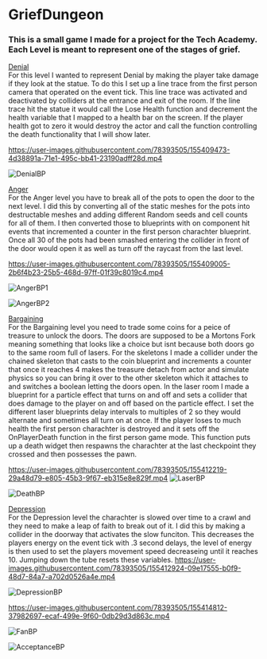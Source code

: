 # GriefDungeon
### This is a small game I made for a project for the Tech Academy. Each Level is meant to represent one of the stages of grief.

<ins>Denial</ins><br>
For this level I wanted to represent Denial by making the player take damage if they look at the statue. To do this I set up a line trace from the first person camera that operated on the event tick. This line trace was activated and deactivated by colliders at the entrance and exit of the room. If the line trace hit the statue it would call the Lose Health function and decrement the health variable that I mapped to a health bar on the screen. If the player health got to zero it would destroy the actor and call the function controlling the death functionality that I will show later.






https://user-images.githubusercontent.com/78393505/155409473-4d38891a-71e1-495c-bb41-23190adff28d.mp4



![DenialBP](https://user-images.githubusercontent.com/78393505/155419426-3bae5e34-88f3-43fa-ad85-dc2e578f763b.png)

<ins>Anger</ins><br>
For the Anger level you have to break all of the pots to open the door to the next level. I did this by converting all of the static meshes for the pots into destructable meshes and adding different Random seeds and cell counts for all of them. I then converted those to blueprints with on component hit events that incremented a counter in the first person charachter blueprint. Once all 30 of the pots had been smashed entering the collider in front of the door would open it as well as turn off the raycast from the last level.


https://user-images.githubusercontent.com/78393505/155409005-2b6f4b23-25b5-468d-97ff-01f39c8019c4.mp4

![AngerBP1](https://user-images.githubusercontent.com/78393505/155421803-3bbb3f70-4e4b-45d8-9abe-8fc54b1aabd0.png)




![AngerBP2](https://user-images.githubusercontent.com/78393505/155421814-d0906783-50c0-4e2c-be57-babbbf778150.png)


<ins>Bargaining</ins><br>
For the Bargaining level you need to trade some coins for a peice of treasure to unlock the doors. The doors are supposed to be a Mortons Fork meaning something that looks like a choice but isnt because both doors go to the same room full of lasers. For the skeletons I made a collider under the chained skeleton that casts to the coin blueprint and increments a counter that once it reaches 4 makes the treasure detach from actor and simulate physics so you can bring it over to the other skeleton which it attaches to and switches a boolean letting the doors open. In the laser room I made a blueprint for a particle effect that turns on and off and sets a collider that does damage to the player on and off based on the particle effect. I set the different laser blueprints delay intervals to multiples of 2 so they would alternate and sometimes all turn on at once. If the player loses to much health the first person charachter is destroyed and it sets off the OnPlayerDeath function in the first person game mode. This function puts up a death widget then respawns the charachter at the last checkpoint they crossed and then possesses the pawn.


https://user-images.githubusercontent.com/78393505/155412219-29a48d79-e805-45b3-9f67-eb315e8e829f.mp4
![LaserBP](https://user-images.githubusercontent.com/78393505/155426221-907ab49c-cfaa-4a3d-a2c6-2ed0fe9c4e05.png)



![DeathBP](https://user-images.githubusercontent.com/78393505/155426230-242cc8bb-5e1b-4e65-bbed-b7d71789703d.png)

<ins>Depression</ins><br>
For the Depression level the charachter is slowed over time to a crawl and they need to make a leap of faith to break out of it. I did this by making a collider in the doorway that activates the slow funciton. This decreases the players energy on the event tick with .3 second delays, the level of energy is then used to set the players movement speed decreaseing until it reaches 10. Jumping down the tube resets these variables.
https://user-images.githubusercontent.com/78393505/155412924-09e17555-b0f9-48d7-84a7-a702d0526a4e.mp4

![DepressionBP](https://user-images.githubusercontent.com/78393505/155427667-395eee21-5d3b-458b-872a-20df3dcc257b.png)


https://user-images.githubusercontent.com/78393505/155414812-37982697-ecaf-499e-9f60-0db29d3d863c.mp4

![FanBP](https://user-images.githubusercontent.com/78393505/155430385-00eae8fb-ea35-4bab-9007-7bbb46ed7571.png)


![AcceptanceBP](https://user-images.githubusercontent.com/78393505/155430371-aaf33aff-0f98-466e-b3a6-6af0df0be366.png)
